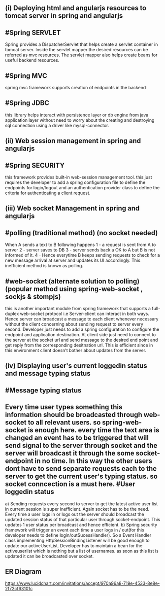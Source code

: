 (i) Deploying html and angularjs resources to tomcat server in spring and angularjs
------------------------------------------------------------
#Spring SERVLET
---------------
Spring provides a DispatcherServlet that helps create a servlet container in tomcat server. Inside the servlet mapper the desired resources can be 
referred as mvc resources. The servlet mapper also helps create beans for useful backend resources.

#Spring MVC
-----------
spring mvc framework supports creation of endpoints in the backend

#Spring JDBC
-----------
this library helps interact with persistence layer or db engine from java application layer without need to worry about the creating and destroying sql connection using a driver like mysql-connector.

(ii) Web session management in spring and angularjs
---------------------------------------------------
#Spring SECURITY
----------------
this framework provides built-in web-session management tool. this just requires the developer to add a spring configuration file to define the endpoints for login/logout and an authentication provider 
class to define the criteria for authenticating a client request.

(iii) Web socket Management in spring and angularjs
---------------------------------------------------
#polling (traditional method) (no socket needed)
------------------------------------------------
When A sends a text to B following happens
1 - a request is sent from A to server
2 - server saves to DB
3 - server sends back a OK to A but B is not informed of it.
4 - Hence everytime B keeps sending requests to check for a new message arrival at server and updates its UI accordingly. 
    This inefficient method is known as polling.

#web-socket (alternate solution to polling) (popular method using spring-web-socket , sockjs & stompjs)
--------------------------------------------------------------------------------------------------------
this is another important module from spring framework that supports a full-duplex web-socket protocol i.e Server-client can interact in both ways. 
Hence server can broadcast a message to each client whenever necessary without the client concerning about sending request to server every second.
Developer just needs to add a spring configuration to configure the endpoint and application destination. At client side just need to connect to the 
server at the socket url and send message to the desired end point and get reply from the corresponding desitnation url.
This is efficient since in this environment client doesn't bother about updates from the server.

(iv) Displaying user's current loggedin status and message typing status
------------------------------------------------------------------------
#Message typing status
----------------------
Every time user types something this information should be broadcasted through web-socket to all relevant users. so spring-web-socket is enough here. every time
the text area is changed an event has to be triggered that will send signal to the server through socket and the server will broadcast it through the some socket-endpoint
in no time. In this way the other users dont have to send separate requests each to the server to get the current user's typing status. so socket conncection is a must here.
#User loggedin status
---------------------
a) Sending requests every second to server to get the latest active user list in current session is super inefficient.
Again socket has to be the need. Every time a user logs in or logs out the server should broadcast the updated session status of that particular user through socket-endpoint.
This updates 1 user status per broadcast and hence efficient. 
b) Spring security framework will trigger an event each time a user logs in / out(for this developer needs to define login/outSucessHandler). So a Event Handler class implementing HttpSessionBindingListener will be good enough to update 
our activeUserList. Developer has to maintain a bean for the activeuserlist which is nothing but a list of usernames. as soon as this list is updated it can be broadcasted over
socket.

ER Diagram
----------
https://www.lucidchart.com/invitations/accept/970a96a8-719e-4533-8e8e-2f72cf63101c
